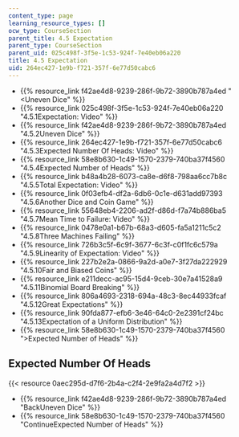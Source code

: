 ```yaml
---
content_type: page
learning_resource_types: []
ocw_type: CourseSection
parent_title: 4.5 Expectation
parent_type: CourseSection
parent_uid: 025c498f-3f5e-1c53-924f-7e40eb06a220
title: 4.5 Expectation
uid: 264ec427-1e9b-f721-357f-6e77d50cabc6
---
```


*   {{% resource_link f42ae4d8-9239-286f-9b72-3890b787a4ed "\<Uneven Dice" %}}
*   {{% resource_link 025c498f-3f5e-1c53-924f-7e40eb06a220 "4.5.1Expectation: Video" %}}
*   {{% resource_link f42ae4d8-9239-286f-9b72-3890b787a4ed "4.5.2Uneven Dice" %}}
*   {{% resource_link 264ec427-1e9b-f721-357f-6e77d50cabc6 "4.5.3Expected Number Of Heads: Video" %}}
*   {{% resource_link 58e8b630-1c49-1570-2379-740ba37f4560 "4.5.4Expected Number of Heads" %}}
*   {{% resource_link b48a4b28-6073-ca8e-d6f8-798aa6cc7b8c "4.5.5Total Expectation: Video" %}}
*   {{% resource_link 0f03efb4-df2a-6db6-0c1e-d631add97393 "4.5.6Another Dice and Coin Game" %}}
*   {{% resource_link 55648eb4-2206-ad2f-d86d-f7a74b886ba5 "4.5.7Mean Time to Failure: Video" %}}
*   {{% resource_link 0478e0a1-b67b-68a3-d605-fa5a1211c5c2 "4.5.8Three Machines Failing" %}}
*   {{% resource_link 726b3c5f-6c9f-3677-6c3f-c0f1fc6c579a "4.5.9Linearity of Expectation: Video" %}}
*   {{% resource_link 227b2e2a-0866-9a2d-a0e7-3f27da222929 "4.5.10Fair and Biased Coins" %}}
*   {{% resource_link e211decc-ac95-15d4-9ceb-30e7a41528a9 "4.5.11Binomial Board Breaking" %}}
*   {{% resource_link 806a4693-2318-694a-48c3-8ec44933fcaf "4.5.12Great Expectations" %}}
*   {{% resource_link 90fda877-efb6-3e46-64c0-2e2391cf24bc "4.5.13Expectation of a Uniform Distribution" %}}
*   {{% resource_link 58e8b630-1c49-1570-2379-740ba37f4560 "\>Expected Number of Heads" %}}

Expected Number Of Heads
------------------------

{{< resource 0aec295d-d7f6-2b4a-c2f4-2e9fa2a4d7f2 >}}

*   {{% resource_link f42ae4d8-9239-286f-9b72-3890b787a4ed "BackUneven Dice" %}}
*   {{% resource_link 58e8b630-1c49-1570-2379-740ba37f4560 "ContinueExpected Number of Heads" %}}